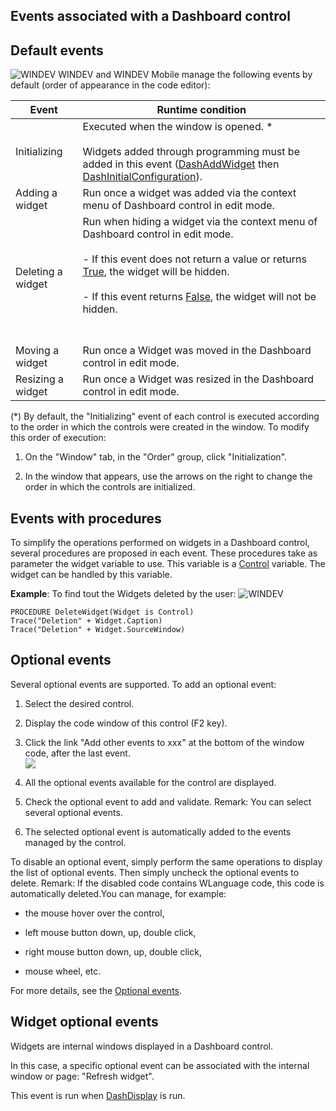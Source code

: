 


## Events associated with a Dashboard control
			



<a name="NOTE1"></a>
<a name="NOTE1_1"></a>


## Default events
<a name="default_events_ELTTEXTE000268"></a>
![WINDEV](https://doc.pcsoft.fr/ext/images/us/WD.png) WINDEV and WINDEV Mobile manage the following events by default (order of appearance in the code editor):

| Event | Runtime condition |
| --- | --- |
| Initializing | Executed when the window is opened. \*<br><br>Widgets added through programming must be added in this event ([DashAddWidget](../WDLang1/1000020953.md) then [DashInitialConfiguration](../WDLang1/1000021043.md)). |
| Adding a widget | Run once a widget was added via the context menu of Dashboard control in edit mode. |
| Deleting a widget | Run when hiding a widget via the context menu of Dashboard control in edit mode.<br><br>- If this event does not return a value or returns <u><u><u><u>True</u></u></u></u>, the widget will be hidden.<br><br>- If this event returns <u><u><u><u>False</u></u></u></u>, the widget will not be hidden.<br><br><br> |
| Moving a widget | Run once a Widget was moved in the Dashboard control in edit mode. |
| Resizing a widget | Run once a Widget was resized in the Dashboard control in edit mode. |


(\*) By default, the "Initializing" event of each control is executed according to the order in which the controls were created in the window. To modify this order of execution: 

1. On the "Window" tab, in the "Order" group, click "Initialization".

2. In the window that appears, use the arrows on the right to change the order in which the controls are initialized.




<a name="NOTE2"></a>
<a name="NOTE2_1"></a>


## Events with procedures
<a name="events_with_procedures_ELTTEXTE000298"></a>
To simplify the operations performed on widgets in a Dashboard control, several procedures are proposed in each event. These procedures take as parameter the widget variable to use. This variable is a [Control](../WDLang1/1000020967.md) variable. The widget can be handled by this variable. 

**Example**: To find tout the Widgets deleted by the user: 
![WINDEV](https://doc.pcsoft.fr/ext/images/us/WD.png) 
```wl
PROCEDURE DeleteWidget(Widget is Control)
Trace("Deletion" + Widget.Caption)
Trace("Deletion" + Widget.SourceWindow)
```


<a name="NOTE3"></a>
<a name="NOTE3_1"></a>


## Optional events
<a name="optional_events_ELTTEXTE000322"></a>
Several optional events are supported.
To add an optional event:

1. Select the desired control.

2. Display the code window of this control (F2 key).

3. Click the link "Add other events to xxx" at the bottom of the window code, after the last event.  <br>![](https://doc.pcsoft.fr/en-US/images/image.awp?langid=3&name=Traitements_optionnels_WD_OK%20-%20HC%20N%B0001.gif)


4. All the optional events available for the control are displayed. 

5. Check the optional event to add and validate. 
	Remark: You can select several optional events. 

6. The selected optional event is automatically added to the events managed by the control.




To disable an optional event, simply perform the same operations to display the list of optional events. Then simply uncheck the optional events to delete. 
Remark: If the disabled code contains WLanguage code, this code is automatically deleted.You can manage, for example:

- the mouse hover over the control,

- left mouse button down, up, double click,

- right mouse button down, up, double click, 

- mouse wheel, etc.




For more details, see the [Optional events](../WDChamp/1014004.md).

<a name="NOTE4"></a>
<a name="NOTE4_1"></a>


## Widget optional events
<a name="widget_optional_events_ELTTEXTE000362"></a>
Widgets are internal windows displayed in a Dashboard control. 

In this case, a specific optional event can be associated with the internal window or page: "Refresh widget". 

This event is run when [DashDisplay](../WDLang1/1000020970.md) is run. 



